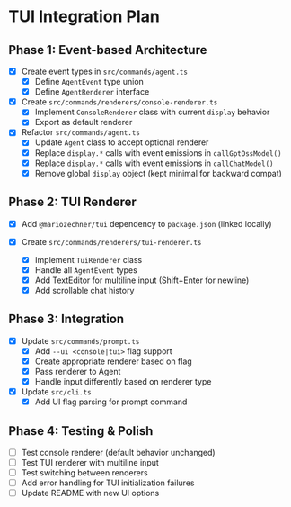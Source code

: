 # TUI Integration Plan

## Phase 1: Event-based Architecture

- [x] Create event types in `src/commands/agent.ts`
  - [x] Define `AgentEvent` type union
  - [x] Define `AgentRenderer` interface

- [x] Create `src/commands/renderers/console-renderer.ts`
  - [x] Implement `ConsoleRenderer` class with current `display` behavior
  - [x] Export as default renderer

- [x] Refactor `src/commands/agent.ts`
  - [x] Update `Agent` class to accept optional renderer
  - [x] Replace `display.*` calls with event emissions in `callGptOssModel()`
  - [x] Replace `display.*` calls with event emissions in `callChatModel()`
  - [x] Remove global `display` object (kept minimal for backward compat)

## Phase 2: TUI Renderer

- [x] Add `@mariozechner/tui` dependency to `package.json` (linked locally)

- [x] Create `src/commands/renderers/tui-renderer.ts`
  - [x] Implement `TuiRenderer` class
  - [x] Handle all `AgentEvent` types
  - [x] Add TextEditor for multiline input (Shift+Enter for newline)
  - [x] Add scrollable chat history

## Phase 3: Integration

- [x] Update `src/commands/prompt.ts`
  - [x] Add `--ui <console|tui>` flag support
  - [x] Create appropriate renderer based on flag
  - [x] Pass renderer to Agent
  - [x] Handle input differently based on renderer type

- [x] Update `src/cli.ts`
  - [x] Add UI flag parsing for prompt command

## Phase 4: Testing & Polish

- [ ] Test console renderer (default behavior unchanged)
- [ ] Test TUI renderer with multiline input
- [ ] Test switching between renderers
- [ ] Add error handling for TUI initialization failures
- [ ] Update README with new UI options